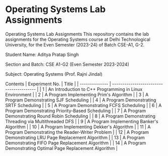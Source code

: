 


# **Operating Systems Lab Assignments**



Operating Systems Lab Assignments
This repository contains the lab assignments for the Operating Systems course at Delhi Technological University, for the Even Semester (2023-24) of Batch CSE-A1, G-2.

Student Name: Aditya Pratap Singh


Section and Batch: CSE A1-G2 (Even Semester 2023-2024)


Subject: Operating Systems (Prof. Rajni Jindal)

Contents
| Experiment No. | Title                                    |
| -------------- | ---------------------------------------- |
| 1              | An Introduction to C++ Programming in Linux Environment |
| 2              | A Program Implementing Prim's Algorithm  |
| 3              | A Program Demonstrating SJF Scheduling   |
| 4              | A Program Demonstrating SRTF Scheduling  |
| 5              | A Program Demonstrating FCFS Scheduling  |
| 6              | A Program Demonstrating Priority-Based Scheduling |
| 7              | A Program Demonstrating Round Robin Scheduling |
| 8              | A Program Demonstrating Threading via Multithreaded DFS |
| 9              | A Program Implementing Banker's Algorithm |
| 10             | A Program Implementing Dekker's Algorithm |
| 11             | A Program Demonstrating the Reader-Writer Problem |
| 12             | A Program Demonstrating LRU Page Replacement Algorithm |
| 13             | A Program Demonstrating FIFO Page Replacement Algorithm |
| 14             | A Program Demonstrating Optimal Page Replacement Algorithm |

